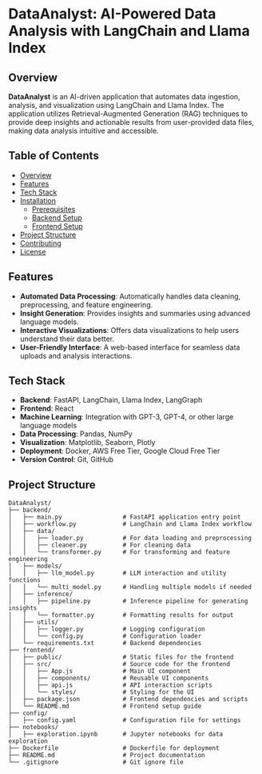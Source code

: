 # DataAnalyst: AI-Powered Data Analysis with LangChain and Llama Index

## Overview

**DataAnalyst** is an AI-driven application that automates data ingestion, analysis, and visualization using LangChain and Llama Index. The application utilizes Retrieval-Augmented Generation (RAG) techniques to provide deep insights and actionable results from user-provided data files, making data analysis intuitive and accessible.

## Table of Contents

- [Overview](#overview)
- [Features](#features)
- [Tech Stack](#tech-stack)
- [Installation](#installation)
  - [Prerequisites](#prerequisites)
  - [Backend Setup](#backend-setup)
  - [Frontend Setup](#frontend-setup)
- [Project Structure](#project-structure)
- [Contributing](#contributing)
- [License](#license)

## Features

- **Automated Data Processing**: Automatically handles data cleaning, preprocessing, and feature engineering.
- **Insight Generation**: Provides insights and summaries using advanced language models.
- **Interactive Visualizations**: Offers data visualizations to help users understand their data better.
- **User-Friendly Interface**: A web-based interface for seamless data uploads and analysis interactions.

## Tech Stack

- **Backend**: FastAPI, LangChain, Llama Index, LangGraph
- **Frontend**: React
- **Machine Learning**: Integration with GPT-3, GPT-4, or other large language models
- **Data Processing**: Pandas, NumPy
- **Visualization**: Matplotlib, Seaborn, Plotly
- **Deployment**: Docker, AWS Free Tier, Google Cloud Free Tier
- **Version Control**: Git, GitHub

## Project Structure

```plaintext
DataAnalyst/
├── backend/
│   ├── main.py                 # FastAPI application entry point
│   ├── workflow.py             # LangChain and Llama Index workflow
│   ├── data/
│   │   ├── loader.py           # For data loading and preprocessing
│   │   ├── cleaner.py          # For cleaning data
│   │   └── transformer.py      # For transforming and feature engineering
│   ├── models/
│   │   ├── llm_model.py        # LLM interaction and utility functions
│   │   └── multi_model.py      # Handling multiple models if needed
│   ├── inference/
│   │   ├── pipeline.py         # Inference pipeline for generating insights
│   │   └── formatter.py        # Formatting results for output
│   ├── utils/
│   │   ├── logger.py           # Logging configuration
│   │   └── config.py           # Configuration loader
│   └── requirements.txt        # Backend dependencies
├── frontend/
│   ├── public/                 # Static files for the frontend
│   ├── src/                    # Source code for the frontend
│   │   ├── App.js              # Main UI component
│   │   ├── components/         # Reusable UI components
│   │   ├── api.js              # API interaction scripts
│   │   └── styles/             # Styling for the UI
│   ├── package.json            # Frontend dependencies and scripts
│   └── README.md               # Frontend setup guide
├── config/
│   ├── config.yaml             # Configuration file for settings
├── notebooks/
│   ├── exploration.ipynb       # Jupyter notebooks for data exploration
├── Dockerfile                  # Dockerfile for deployment
├── README.md                   # Project documentation
└── .gitignore                  # Git ignore file
